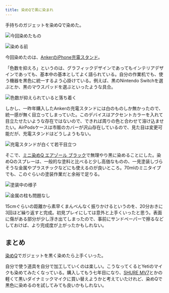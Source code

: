 ```yaml
---
title: 染めQで黒に染まれ
---
```

手持ちのガジェットを染めQで染めた。

![](https://lh6.googleusercontent.com/kFL4q750WaenaarazOlYmR-mI5XyHXyA-Mo20qltCir9dx6XrBTqtJAkMwI9bbq55edGlU_vwZQRK39tMgF6bHMNXXu69ZKqNe-Lq25GhwuCbir_swGBBRW3U1aNXwyazYP_mwhUATU6-V2OlQjhlkAPRECKQ4b7jNFeS5r_V6_Y8Es426-ft6Y3uNCX "今回染めたもの")

![](https://lh5.googleusercontent.com/Hq9JJUBOpmY7XELACLddUVvxpkQNZaWzkJn7s6mJrmMGgxemmAfAoj6vjuuVYkzJCXYkBbDAR8cL5KJQR9sPfrNAqSj9Yxu6ZTmPURvJkK2z0nHPswNWzTUEmeIMX2zF7iuSFZSJpN_1Zkzg6DpcMhBn12neWyz7JnYk9rFsBr69xhc154ZwqIEe1t3s "染める前")

今回染めたのは、[AnkerのiPhone充電スタンド](https://r7kamura.com/articles/2021-09-06-anker-iphone-stand)。

「色数を抑えろ」というのは、グラフィックデザインであってもインテリアデザインであっても、基本中の基本としてよく語られている。自分の作業机でも、使う機器を黒色に統一するよう心掛けている。例えば、黒のNintendo Switchを選ぶとか、黒のマウスパッドを選ぶといったような具合。

![](https://lh5.googleusercontent.com/yelJhwQQf7q92ULzU38JpAgBQQBXiEuNwbjRijJcRzzVf5KojJ2j1M2IveyLP1VpwpETYp66ILzK62DUDQWtzqUubdY2cdbQHqkQJzYv_UO4etADLY_yfgtkPli4RGlR0EcOi4-_Qlfu8Ninz_2HlKCj0PnzW8qew70Pvk1zMWtmQYel7liZ9hW-o7XR "色数が抑えられていると落ち着く")

しかし、一昨年購入したAnkerの充電スタンドには白のものしか無かったので、統一感が無く目立ってしまっていた。このデバイスはアクセントカラーを入れて目立たせたいような存在ではないので、できれば周りの色と合わせて溶け込ませたい。AirPodsケースは市販のカバーが沢山存在しているので、見た目は変更可能だが、充電スタンドはどうしようもない。

![](https://lh6.googleusercontent.com/Hq6o06b9s6GgA2mx1WG-1gB_0rs8ToWn1RKiePUHd47-QtwbzC9junQTEEPmv8Ma0cJ2CSO3Yu4nCcriO3dNHinr1xqSy9i-5d-Oe-5E3RHO4YHwfe9MXivywLt_0-1IMRC2AWV-P9f2eVPhFaEbdMEn22nwMGGxAbSNu3Y-NuJi0qQGI50NyoGey1Ka "充電スタンドが白くて若干目立つ")

そこで、[ミニ染めQ エアゾール ブラック](https://www.amazon.co.jp/dp/B003QMFUKO)で無理やり黒に染めることにした。染めQのスプレーは、一般的な塗料と比べると少し高価なものの、一見塗装しづらそうな金属やプラスチックなどにも使えるのが良いところ。70mlのミニタイプでも、このぐらいの塗装作業だと余裕で足りる。

![](https://lh3.googleusercontent.com/aJFJQh7FOpOf_eqeojC-PTKX4X25yFT7cHbXrEZXzWiJ7pdZG-Kw-c4Ci6zIpxRyiBKiMqi3QatbGtHrEUnDnsNP-qZcqBafJS_YtCo26eAD-Y6r_9CwZyZkXL3DA1wui_AOxNh5quwzVutvqTuhsuFX6sdxBr__QwnaglPkqyQqunUn8R_Tr1Tgb6tl "塗装中の様子")

![](https://lh6.googleusercontent.com/u_8U-BHHxKDiqEB0ts5s4gniLeot4fouZXTpfNmu3zAa3rP76H7ndJoQfb5h2wkzjM4S9-tRltPueJKsLxf8ugTtsSOEOics2fN0tctQLm1P1hyuiW6oImMMrddAmjkFBU7ZYTO8iyiYaEgLjri_bO8k9DJvVUh3lV5RKvKXPgf3FlMlE_Pw-2PqNYSV "金属の柱も問題なし")

15cmぐらいの距離から素早くまんべんなく振りかけるというのを、20分おきに3回ほど繰り返すと完成。初見プレイにしては意外と上手くいったと思う。表面に傷がある部分が少し浮き出てしまったので、事前にサンドペーパーで擦るなどしておけば、より完成度が上がったかもしれない。

まとめ
---

[染めQ](https://www.amazon.co.jp/dp/B003QMFUKO)でガジェットを黒く染めたら上手くいった。

自分で使う道具を自分で加工していくのは楽しい。こうなってくるとYetiのマイクも染めてみたくなっている。購入してもう七年目になり、[SHURE MV7](https://www.amazon.co.jp/dp/B08KY7G1GV)とかの軽くて黒いダイナミックマイクに買い替えようかと考えていたけれど、染めQで黒色に染めるのを試してみても良いかもしれない。
